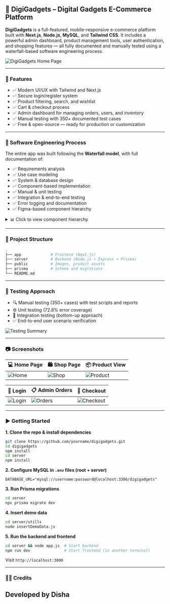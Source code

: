 ## 🛒 DigiGadgets – Digital Gadgets E-Commerce Platform

**DigiGadgets** is a full-featured, mobile-responsive e-commerce platform built with **Next.js**, **Node.js**, **MySQL**, and **Tailwind CSS**. It includes a powerful admin dashboard, product management tools, user authentication, and shopping features — all fully documented and manually tested using a waterfall-based software engineering process.

![DigiGadgets Home Page](https://your-image-url/homepage.png)

---

### 🚀 Features

* ✅ Modern UI/UX with Tailwind and Next.js
* ✅ Secure login/register system
* ✅ Product filtering, search, and wishlist
* ✅ Cart & checkout process
* ✅ Admin dashboard for managing orders, users, and inventory
* ✅ Manual testing with 350+ documented test cases
* ✅ Free & open-source — ready for production or customization

---

### 📘 Software Engineering Process

The entire app was built following the **Waterfall model**, with full documentation of:

* ✅ Requirements analysis
* ✅ Use case modeling
* ✅ System & database design
* ✅ Component-based implementation
* ✅ Manual & unit testing
* ✅ Integration & end-to-end testing
* ✅ Error logging and documentation
* ✅ Figma-based component hierarchy

<details>
<summary>📊 Click to view component hierarchy</summary>

![Component System](https://your-image-url/component-system.png)

</details>

---

### 📁 Project Structure

```bash
.
├── app             # Frontend (Next.js)
├── server          # Backend (Node.js + Express + Prisma)
├── public          # Images, product assets
├── prisma          # Schema and migrations
└── README.md
```

---

### 🧪 Testing Approach

* 🔍 Manual testing (350+ cases) with test scripts and reports
* ⚙️ Unit testing (72.8% error coverage)
* 🔁 Integration testing (bottom-up approach)
* ✅ End-to-end user scenario verification

![Testing Summary](https://your-image-url/testing.png)

---

### 📷 Screenshots

| 💻 Home Page                             | 🛍️ Shop Page                            | 📦 Product View                                |
| ---------------------------------------- | ---------------------------------------- | ---------------------------------------------- |
| ![Home](https://your-image-url/home.png) | ![Shop](https://your-image-url/shop.png) | ![Product](https://your-image-url/product.png) |

| 🔐 Login                                   | 📋 Admin Orders                              | 🛒 Checkout                                      |
| ------------------------------------------ | -------------------------------------------- | ------------------------------------------------ |
| ![Login](https://your-image-url/login.png) | ![Orders](https://your-image-url/orders.png) | ![Checkout](https://your-image-url/checkout.png) |

---

### ▶️ Getting Started

**1. Clone the repo & install dependencies**

```bash
git clone https://github.com/yourname/digigadgets.git
cd digigadgets
npm install
cd server
npm install
```

**2. Configure MySQL in `.env` files (root + server)**

```env
DATABASE_URL="mysql://username:password@localhost:3306/digigadgets"
```

**3. Run Prisma migrations**

```bash
cd server
npx prisma migrate dev
```

**4. Insert demo data**

```bash
cd server/utills
node insertDemoData.js
```

**5. Run the backend and frontend**

```bash
cd server && node app.js  # Start backend
npm run dev               # Start frontend (in another terminal)
```

Visit `http://localhost:3000`

---

### 🧑‍💻 Credits
Developed by **Disha**
---
